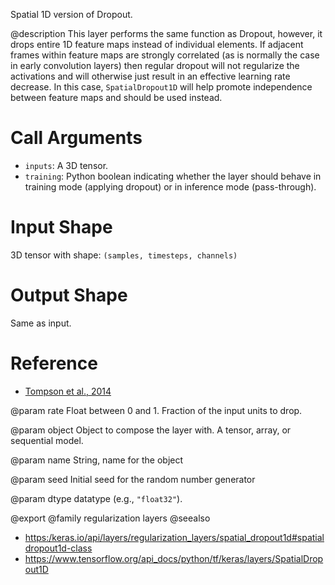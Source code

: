 Spatial 1D version of Dropout.

@description
This layer performs the same function as Dropout, however, it drops
entire 1D feature maps instead of individual elements. If adjacent frames
within feature maps are strongly correlated (as is normally the case in
early convolution layers) then regular dropout will not regularize the
activations and will otherwise just result in an effective learning rate
decrease. In this case, `SpatialDropout1D` will help promote independence
between feature maps and should be used instead.

# Call Arguments
- `inputs`: A 3D tensor.
- `training`: Python boolean indicating whether the layer
    should behave in training mode (applying dropout)
    or in inference mode (pass-through).

# Input Shape
3D tensor with shape: `(samples, timesteps, channels)`

# Output Shape
Same as input.

# Reference
- [Tompson et al., 2014](https://arxiv.org/abs/1411.4280)

@param rate
Float between 0 and 1. Fraction of the input units to drop.

@param object
Object to compose the layer with. A tensor, array, or sequential model.

@param name
String, name for the object

@param seed
Initial seed for the random number generator

@param dtype
datatype (e.g., `"float32"`).

@export
@family regularization layers
@seealso
+ <https:/keras.io/api/layers/regularization_layers/spatial_dropout1d#spatialdropout1d-class>
+ <https://www.tensorflow.org/api_docs/python/tf/keras/layers/SpatialDropout1D>
